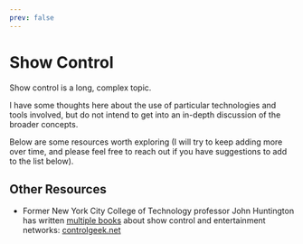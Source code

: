 ```yaml
---
prev: false
---
```


# Show Control

Show control is a long, complex topic.

I have some thoughts here about the use of particular technologies and tools involved, but do not intend to get into an in-depth discussion of the broader concepts.

Below are some resources worth exploring (I will try to keep adding more over time, and please feel free to reach out if you have suggestions to add to the list below).

## Other Resources

- Former New York City College of Technology professor John Huntington has written [multiple books](https://www.controlgeek.net/bookinfo) about show control and entertainment networks: [controlgeek.net](https://www.controlgeek.net/)

